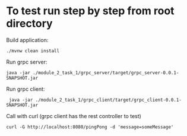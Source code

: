 # To test run step by step from root directory
Build application:
```
./mvnw clean install
```
Run grpc server:
```
java -jar ./module_2_task_1/grpc_server/target/grpc_server-0.0.1-SNAPSHOT.jar
```
Run grpc client:
```
 java -jar ./module_2_task_1/grpc_client/target/grpc_client-0.0.1-SNAPSHOT.jar
```
Call with curl (grpc client has the rest controller to test)
```
curl -G http://localhost:8080/pingPong -d 'message=someMessage'
```